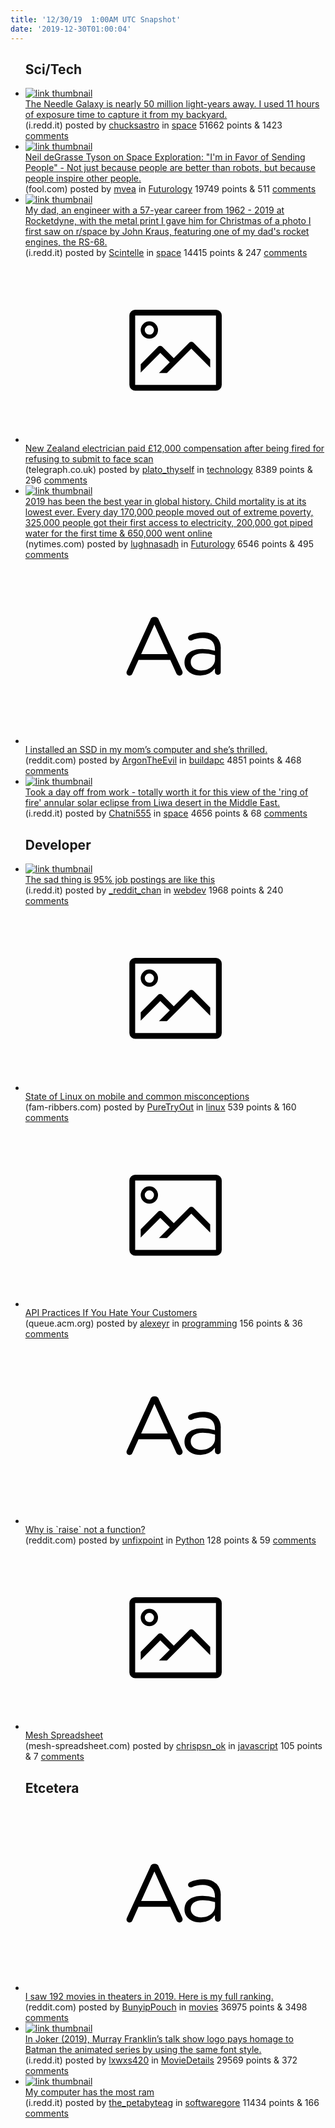 ```yaml
---
title: '12/30/19  1:00AM UTC Snapshot'
date: '2019-12-30T01:00:04'
---
```

<ul>
<h2>Sci/Tech</h2>

<li><a href='https://i.redd.it/eddbn0hcjl741.jpg'><img src='https://b.thumbs.redditmedia.com/BcScH59umm4GCCrxINaNNmTQbSazs46N5ty1arnfwgE.jpg' alt='link thumbnail'></a><div><div class='linkTitle'><a href='https://i.redd.it/eddbn0hcjl741.jpg'>The Needle Galaxy is nearly 50 million light-years away. I used 11 hours of exposure time to capture it from my backyard.</a></div>(i.redd.it) posted by <a href='https://www.reddit.com/user/chucksastro'>chucksastro</a> in <a href='https://www.reddit.com/r/space'>space</a> 51662 points & 1423 <a href='https://www.reddit.com/r/space/comments/eh7lgq/the_needle_galaxy_is_nearly_50_million_lightyears/'>comments</a></div></li>

<li><a href='https://www.fool.com/investing/2019/12/28/neil-degrasse-tyson-on-space-exploration-im-in-fav.aspx'><img src='https://b.thumbs.redditmedia.com/Xt1bMkK7UF04fMIp77MkE-wHxByJyZcNUyGFSev7-3Y.jpg' alt='link thumbnail'></a><div><div class='linkTitle'><a href='https://www.fool.com/investing/2019/12/28/neil-degrasse-tyson-on-space-exploration-im-in-fav.aspx'>Neil deGrasse Tyson on Space Exploration: "I'm in Favor of Sending People" - Not just because people are better than robots, but because people inspire other people.</a></div>(fool.com) posted by <a href='https://www.reddit.com/user/mvea'>mvea</a> in <a href='https://www.reddit.com/r/Futurology'>Futurology</a> 19749 points & 511 <a href='https://www.reddit.com/r/Futurology/comments/eh01dj/neil_degrasse_tyson_on_space_exploration_im_in/'>comments</a></div></li>

<li><a href='https://i.redd.it/a393ufp93j741.jpg'><img src='https://a.thumbs.redditmedia.com/6fkoT8OijMwNhbQejWT2Hps2S5HorTnDll3C4x0ZdQ4.jpg' alt='link thumbnail'></a><div><div class='linkTitle'><a href='https://i.redd.it/a393ufp93j741.jpg'>My dad, an engineer with a 57-year career from 1962 - 2019 at Rocketdyne, with the metal print I gave him for Christmas of a photo I first saw on r/space by John Kraus, featuring one of my dad's rocket engines, the RS-68.</a></div>(i.redd.it) posted by <a href='https://www.reddit.com/user/Scintelle'>Scintelle</a> in <a href='https://www.reddit.com/r/space'>space</a> 14415 points & 247 <a href='https://www.reddit.com/r/space/comments/eh3fwa/my_dad_an_engineer_with_a_57year_career_from_1962/'>comments</a></div></li>

<li><a href='https://www.telegraph.co.uk/news/2019/12/27/new-zealand-electrician-paid-12000-compensation-fired-refusing/'><svg version='1.1' viewBox='-34 -14 104 64' preserveAspectRatio='xMidYMid meet' xmlns='http://www.w3.org/2000/svg' xmlns:xlink='http://www.w3.org/1999/xlink'>
        <title>link thumbnail</title>
        <path d='M32,4H4A2,2,0,0,0,2,6V30a2,2,0,0,0,2,2H32a2,2,0,0,0,2-2V6A2,2,0,0,0,32,4ZM4,30V6H32V30Z'></path>
        <path d='M8.92,14a3,3,0,1,0-3-3A3,3,0,0,0,8.92,14Zm0-4.6A1.6,1.6,0,1,1,7.33,11,1.6,1.6,0,0,1,8.92,9.41Z'></path>
        <path d='M22.78,15.37l-5.4,5.4-4-4a1,1,0,0,0-1.41,0L5.92,22.9v2.83l6.79-6.79L16,22.18l-3.75,3.75H15l8.45-8.45L30,24V21.18l-5.81-5.81A1,1,0,0,0,22.78,15.37Z'></path>
    </svg></a><div><div class='linkTitle'><a href='https://www.telegraph.co.uk/news/2019/12/27/new-zealand-electrician-paid-12000-compensation-fired-refusing/'>New Zealand electrician paid £12,000 compensation after being fired for refusing to submit to face scan</a></div>(telegraph.co.uk) posted by <a href='https://www.reddit.com/user/plato_thyself'>plato_thyself</a> in <a href='https://www.reddit.com/r/technology'>technology</a> 8389 points & 296 <a href='https://www.reddit.com/r/technology/comments/eh8gyu/new_zealand_electrician_paid_12000_compensation/'>comments</a></div></li>

<li><a href='https://www.nytimes.com/2019/12/28/opinion/sunday/2019-best-year-poverty.html'><img src='https://b.thumbs.redditmedia.com/TVDGx1_Hn19VWIvBluSJzpgxcBQErig75tFaOh6ynzA.jpg' alt='link thumbnail'></a><div><div class='linkTitle'><a href='https://www.nytimes.com/2019/12/28/opinion/sunday/2019-best-year-poverty.html'>2019 has been the best year in global history. Child mortality is at its lowest ever. Every day 170,000 people moved out of extreme poverty, 325,000 people got their first access to electricity, 200,000 got piped water for the first time &amp; 650,000 went online</a></div>(nytimes.com) posted by <a href='https://www.reddit.com/user/lughnasadh'>lughnasadh</a> in <a href='https://www.reddit.com/r/Futurology'>Futurology</a> 6546 points & 495 <a href='https://www.reddit.com/r/Futurology/comments/eh673o/2019_has_been_the_best_year_in_global_history/'>comments</a></div></li>

<li><a href='https://www.reddit.com/r/buildapc/comments/eh3yi0/i_installed_an_ssd_in_my_moms_computer_and_shes/'><svg version='1.1' viewBox='-34 -12 104 64' preserveAspectRatio='xMidYMid slice' xmlns='http://www.w3.org/2000/svg' xmlns:xlink='http://www.w3.org/1999/xlink'>
        <title>text link thumbnail</title>
        <path d='M12.19,8.84a1.45,1.45,0,0,0-1.4-1h-.12a1.46,1.46,0,0,0-1.42,1L1.14,26.56a1.29,1.29,0,0,0-.14.59,1,1,0,0,0,1,1,1.12,1.12,0,0,0,1.08-.77l2.08-4.65h11l2.08,4.59a1.24,1.24,0,0,0,1.12.83,1.08,1.08,0,0,0,1.08-1.08,1.64,1.64,0,0,0-.14-.57ZM6.08,20.71l4.59-10.22,4.6,10.22Z'>
        </path>
        <path d='M32.24,14.78A6.35,6.35,0,0,0,27.6,13.2a11.36,11.36,0,0,0-4.7,1,1,1,0,0,0-.58.89,1,1,0,0,0,.94.92,1.23,1.23,0,0,0,.39-.08,8.87,8.87,0,0,1,3.72-.81c2.7,0,4.28,1.33,4.28,3.92v.5a15.29,15.29,0,0,0-4.42-.61c-3.64,0-6.14,1.61-6.14,4.64v.05c0,2.95,2.7,4.48,5.37,4.48a6.29,6.29,0,0,0,5.19-2.48V26.9a1,1,0,0,0,1,1,1,1,0,0,0,1-1.06V19A5.71,5.71,0,0,0,32.24,14.78Zm-.56,7.7c0,2.28-2.17,3.89-4.81,3.89-1.94,0-3.61-1.06-3.61-2.86v-.06c0-1.8,1.5-3,4.2-3a15.2,15.2,0,0,1,4.22.61Z'>
        </path>
    </svg></a><div><div class='linkTitle'><a href='https://www.reddit.com/r/buildapc/comments/eh3yi0/i_installed_an_ssd_in_my_moms_computer_and_shes/'>I installed an SSD in my mom’s computer and she’s thrilled.</a></div>(reddit.com) posted by <a href='https://www.reddit.com/user/ArgonTheEvil'>ArgonTheEvil</a> in <a href='https://www.reddit.com/r/buildapc'>buildapc</a> 4851 points & 468 <a href='https://www.reddit.com/r/buildapc/comments/eh3yi0/i_installed_an_ssd_in_my_moms_computer_and_shes/'>comments</a></div></li>

<li><a href='https://i.redd.it/i2tio2t7kj741.jpg'><img src='https://a.thumbs.redditmedia.com/dHuiI_YKuD6kE_f-1BOhK5fUM_Rby6BnFP60jNP8DO8.jpg' alt='link thumbnail'></a><div><div class='linkTitle'><a href='https://i.redd.it/i2tio2t7kj741.jpg'>Took a day off from work - totally worth it for this view of the 'ring of fire' annular solar eclipse from Liwa desert in the Middle East.</a></div>(i.redd.it) posted by <a href='https://www.reddit.com/user/Chatni555'>Chatni555</a> in <a href='https://www.reddit.com/r/space'>space</a> 4656 points & 68 <a href='https://www.reddit.com/r/space/comments/eh440z/took_a_day_off_from_work_totally_worth_it_for/'>comments</a></div></li>

<h2>Developer</h2>

<li><a href='https://i.redd.it/diq4thndsm741.jpg'><img src='https://a.thumbs.redditmedia.com/0OUNStlKrLbbrxYuyG5Fex6ge5wfkmnS337Rl1gSlP0.jpg' alt='link thumbnail'></a><div><div class='linkTitle'><a href='https://i.redd.it/diq4thndsm741.jpg'>The sad thing is 95% job postings are like this</a></div>(i.redd.it) posted by <a href='https://www.reddit.com/user/_reddit_chan'>_reddit_chan</a> in <a href='https://www.reddit.com/r/webdev'>webdev</a> 1968 points & 240 <a href='https://www.reddit.com/r/webdev/comments/ehaxl8/the_sad_thing_is_95_job_postings_are_like_this/'>comments</a></div></li>

<li><a href='https://fam-ribbers.com/2019/12/28/State-of-Linux-on-mobile-and-common-misconceptions.html'><svg version='1.1' viewBox='-34 -14 104 64' preserveAspectRatio='xMidYMid meet' xmlns='http://www.w3.org/2000/svg' xmlns:xlink='http://www.w3.org/1999/xlink'>
        <title>link thumbnail</title>
        <path d='M32,4H4A2,2,0,0,0,2,6V30a2,2,0,0,0,2,2H32a2,2,0,0,0,2-2V6A2,2,0,0,0,32,4ZM4,30V6H32V30Z'></path>
        <path d='M8.92,14a3,3,0,1,0-3-3A3,3,0,0,0,8.92,14Zm0-4.6A1.6,1.6,0,1,1,7.33,11,1.6,1.6,0,0,1,8.92,9.41Z'></path>
        <path d='M22.78,15.37l-5.4,5.4-4-4a1,1,0,0,0-1.41,0L5.92,22.9v2.83l6.79-6.79L16,22.18l-3.75,3.75H15l8.45-8.45L30,24V21.18l-5.81-5.81A1,1,0,0,0,22.78,15.37Z'></path>
    </svg></a><div><div class='linkTitle'><a href='https://fam-ribbers.com/2019/12/28/State-of-Linux-on-mobile-and-common-misconceptions.html'>State of Linux on mobile and common misconceptions</a></div>(fam-ribbers.com) posted by <a href='https://www.reddit.com/user/PureTryOut'>PureTryOut</a> in <a href='https://www.reddit.com/r/linux'>linux</a> 539 points & 160 <a href='https://www.reddit.com/r/linux/comments/eh3o41/state_of_linux_on_mobile_and_common_misconceptions/'>comments</a></div></li>

<li><a href='https://queue.acm.org/detail.cfm?id=3375635'><svg version='1.1' viewBox='-34 -14 104 64' preserveAspectRatio='xMidYMid meet' xmlns='http://www.w3.org/2000/svg' xmlns:xlink='http://www.w3.org/1999/xlink'>
        <title>link thumbnail</title>
        <path d='M32,4H4A2,2,0,0,0,2,6V30a2,2,0,0,0,2,2H32a2,2,0,0,0,2-2V6A2,2,0,0,0,32,4ZM4,30V6H32V30Z'></path>
        <path d='M8.92,14a3,3,0,1,0-3-3A3,3,0,0,0,8.92,14Zm0-4.6A1.6,1.6,0,1,1,7.33,11,1.6,1.6,0,0,1,8.92,9.41Z'></path>
        <path d='M22.78,15.37l-5.4,5.4-4-4a1,1,0,0,0-1.41,0L5.92,22.9v2.83l6.79-6.79L16,22.18l-3.75,3.75H15l8.45-8.45L30,24V21.18l-5.81-5.81A1,1,0,0,0,22.78,15.37Z'></path>
    </svg></a><div><div class='linkTitle'><a href='https://queue.acm.org/detail.cfm?id=3375635'>API Practices If You Hate Your Customers</a></div>(queue.acm.org) posted by <a href='https://www.reddit.com/user/alexeyr'>alexeyr</a> in <a href='https://www.reddit.com/r/programming'>programming</a> 156 points & 36 <a href='https://www.reddit.com/r/programming/comments/eh7b0r/api_practices_if_you_hate_your_customers/'>comments</a></div></li>

<li><a href='https://www.reddit.com/r/Python/comments/eh8jlo/why_is_raise_not_a_function/'><svg version='1.1' viewBox='-34 -12 104 64' preserveAspectRatio='xMidYMid slice' xmlns='http://www.w3.org/2000/svg' xmlns:xlink='http://www.w3.org/1999/xlink'>
        <title>text link thumbnail</title>
        <path d='M12.19,8.84a1.45,1.45,0,0,0-1.4-1h-.12a1.46,1.46,0,0,0-1.42,1L1.14,26.56a1.29,1.29,0,0,0-.14.59,1,1,0,0,0,1,1,1.12,1.12,0,0,0,1.08-.77l2.08-4.65h11l2.08,4.59a1.24,1.24,0,0,0,1.12.83,1.08,1.08,0,0,0,1.08-1.08,1.64,1.64,0,0,0-.14-.57ZM6.08,20.71l4.59-10.22,4.6,10.22Z'>
        </path>
        <path d='M32.24,14.78A6.35,6.35,0,0,0,27.6,13.2a11.36,11.36,0,0,0-4.7,1,1,1,0,0,0-.58.89,1,1,0,0,0,.94.92,1.23,1.23,0,0,0,.39-.08,8.87,8.87,0,0,1,3.72-.81c2.7,0,4.28,1.33,4.28,3.92v.5a15.29,15.29,0,0,0-4.42-.61c-3.64,0-6.14,1.61-6.14,4.64v.05c0,2.95,2.7,4.48,5.37,4.48a6.29,6.29,0,0,0,5.19-2.48V26.9a1,1,0,0,0,1,1,1,1,0,0,0,1-1.06V19A5.71,5.71,0,0,0,32.24,14.78Zm-.56,7.7c0,2.28-2.17,3.89-4.81,3.89-1.94,0-3.61-1.06-3.61-2.86v-.06c0-1.8,1.5-3,4.2-3a15.2,15.2,0,0,1,4.22.61Z'>
        </path>
    </svg></a><div><div class='linkTitle'><a href='https://www.reddit.com/r/Python/comments/eh8jlo/why_is_raise_not_a_function/'>Why is `raise` not a function?</a></div>(reddit.com) posted by <a href='https://www.reddit.com/user/unfixpoint'>unfixpoint</a> in <a href='https://www.reddit.com/r/Python'>Python</a> 128 points & 59 <a href='https://www.reddit.com/r/Python/comments/eh8jlo/why_is_raise_not_a_function/'>comments</a></div></li>

<li><a href='http://mesh-spreadsheet.com/'><svg version='1.1' viewBox='-34 -14 104 64' preserveAspectRatio='xMidYMid meet' xmlns='http://www.w3.org/2000/svg' xmlns:xlink='http://www.w3.org/1999/xlink'>
        <title>link thumbnail</title>
        <path d='M32,4H4A2,2,0,0,0,2,6V30a2,2,0,0,0,2,2H32a2,2,0,0,0,2-2V6A2,2,0,0,0,32,4ZM4,30V6H32V30Z'></path>
        <path d='M8.92,14a3,3,0,1,0-3-3A3,3,0,0,0,8.92,14Zm0-4.6A1.6,1.6,0,1,1,7.33,11,1.6,1.6,0,0,1,8.92,9.41Z'></path>
        <path d='M22.78,15.37l-5.4,5.4-4-4a1,1,0,0,0-1.41,0L5.92,22.9v2.83l6.79-6.79L16,22.18l-3.75,3.75H15l8.45-8.45L30,24V21.18l-5.81-5.81A1,1,0,0,0,22.78,15.37Z'></path>
    </svg></a><div><div class='linkTitle'><a href='http://mesh-spreadsheet.com/'>Mesh Spreadsheet</a></div>(mesh-spreadsheet.com) posted by <a href='https://www.reddit.com/user/chrispsn_ok'>chrispsn_ok</a> in <a href='https://www.reddit.com/r/javascript'>javascript</a> 105 points & 7 <a href='https://www.reddit.com/r/javascript/comments/eh4bl6/mesh_spreadsheet/'>comments</a></div></li>

<h2>Etcetera</h2>

<li><a href='https://www.reddit.com/r/movies/comments/eh71gy/i_saw_192_movies_in_theaters_in_2019_here_is_my/'><svg version='1.1' viewBox='-34 -12 104 64' preserveAspectRatio='xMidYMid slice' xmlns='http://www.w3.org/2000/svg' xmlns:xlink='http://www.w3.org/1999/xlink'>
        <title>text link thumbnail</title>
        <path d='M12.19,8.84a1.45,1.45,0,0,0-1.4-1h-.12a1.46,1.46,0,0,0-1.42,1L1.14,26.56a1.29,1.29,0,0,0-.14.59,1,1,0,0,0,1,1,1.12,1.12,0,0,0,1.08-.77l2.08-4.65h11l2.08,4.59a1.24,1.24,0,0,0,1.12.83,1.08,1.08,0,0,0,1.08-1.08,1.64,1.64,0,0,0-.14-.57ZM6.08,20.71l4.59-10.22,4.6,10.22Z'>
        </path>
        <path d='M32.24,14.78A6.35,6.35,0,0,0,27.6,13.2a11.36,11.36,0,0,0-4.7,1,1,1,0,0,0-.58.89,1,1,0,0,0,.94.92,1.23,1.23,0,0,0,.39-.08,8.87,8.87,0,0,1,3.72-.81c2.7,0,4.28,1.33,4.28,3.92v.5a15.29,15.29,0,0,0-4.42-.61c-3.64,0-6.14,1.61-6.14,4.64v.05c0,2.95,2.7,4.48,5.37,4.48a6.29,6.29,0,0,0,5.19-2.48V26.9a1,1,0,0,0,1,1,1,1,0,0,0,1-1.06V19A5.71,5.71,0,0,0,32.24,14.78Zm-.56,7.7c0,2.28-2.17,3.89-4.81,3.89-1.94,0-3.61-1.06-3.61-2.86v-.06c0-1.8,1.5-3,4.2-3a15.2,15.2,0,0,1,4.22.61Z'>
        </path>
    </svg></a><div><div class='linkTitle'><a href='https://www.reddit.com/r/movies/comments/eh71gy/i_saw_192_movies_in_theaters_in_2019_here_is_my/'>I saw 192 movies in theaters in 2019. Here is my full ranking.</a></div>(reddit.com) posted by <a href='https://www.reddit.com/user/BunyipPouch'>BunyipPouch</a> in <a href='https://www.reddit.com/r/movies'>movies</a> 36975 points & 3498 <a href='https://www.reddit.com/r/movies/comments/eh71gy/i_saw_192_movies_in_theaters_in_2019_here_is_my/'>comments</a></div></li>

<li><a href='https://i.redd.it/0j050vce8l741.jpg'><img src='https://a.thumbs.redditmedia.com/4-enNFYpVE2UmSE2WS1UiwQpQsrO-SoiN_uexLBYx78.jpg' alt='link thumbnail'></a><div><div class='linkTitle'><a href='https://i.redd.it/0j050vce8l741.jpg'>In Joker (2019), Murray Franklin’s talk show logo pays homage to Batman the animated series by using the same font style.</a></div>(i.redd.it) posted by <a href='https://www.reddit.com/user/lxwxs420'>lxwxs420</a> in <a href='https://www.reddit.com/r/MovieDetails'>MovieDetails</a> 29569 points & 372 <a href='https://www.reddit.com/r/MovieDetails/comments/eh6vuh/in_joker_2019_murray_franklins_talk_show_logo/'>comments</a></div></li>

<li><a href='https://i.redd.it/1v30o7skcj741.jpg'><img src='https://b.thumbs.redditmedia.com/Zt_XVcxSnOWtxAQlMA3XmXVWD6q4_MPAbvjvnyUnM9M.jpg' alt='link thumbnail'></a><div><div class='linkTitle'><a href='https://i.redd.it/1v30o7skcj741.jpg'>My computer has the most ram</a></div>(i.redd.it) posted by <a href='https://www.reddit.com/user/the_petabyteag'>the_petabyteag</a> in <a href='https://www.reddit.com/r/softwaregore'>softwaregore</a> 11434 points & 166 <a href='https://www.reddit.com/r/softwaregore/comments/eh3sfs/my_computer_has_the_most_ram/'>comments</a></div></li>

</ul>
